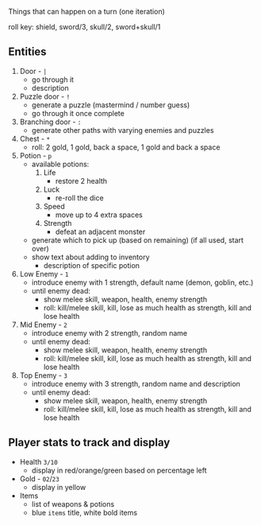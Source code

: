 Things that can happen on a turn (one iteration)

roll key: shield, sword/3, skull/2, sword+skull/1

## Entities
1. Door - `|`
   * go through it
   * description
2. Puzzle door - `!`
   * generate a puzzle (mastermind / number guess)
   * go through it once complete
3. Branching door - `:`
   * generate other paths with varying enemies and puzzles
4. Chest - `*`
   * roll: 2 gold, 1 gold, back a space, 1 gold and back a space
5. Potion - `p`
   * available potions:
     1. Life
        * restore 2 health
     2. Luck
        * re-roll the dice
     3. Speed
        * move up to 4 extra spaces
     4. Strength
        * defeat an adjacent monster
   * generate which to pick up (based on remaining) (if all used, start over)
   * show text about adding to inventory
     * description of specific potion
6. Low Enemy - `1`
   * introduce enemy with 1 strength, default name (demon, goblin, etc.)
   * until enemy dead:
     * show melee skill, weapon, health, enemy strength
     * roll: kill/melee skill, kill, lose as much health as strength, kill and lose health
7. Mid Enemy - `2`
   * introduce enemy with 2 strength, random name
   * until enemy dead:
     * show melee skill, weapon, health, enemy strength
     * roll: kill/melee skill, kill, lose as much health as strength, kill and lose health
8. Top Enemy - `3`
   * introduce enemy with 3 strength, random name and description
   * until enemy dead:
      * show melee skill, weapon, health, enemy strength
      * roll: kill/melee skill, kill, lose as much health as strength, kill and lose health

## Player stats to track and display
* Health `3/10`
  * display in red/orange/green based on percentage left
* Gold - `02`/`23`
  * display in yellow
* Items
  * list of weapons & potions
  * blue `items` title, white bold items